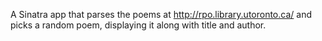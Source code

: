 A Sinatra app that parses the poems at http://rpo.library.utoronto.ca/ and picks a random poem, displaying it along with title and author. 